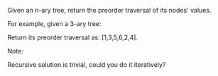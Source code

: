 Given an n-ary tree, return the preorder traversal of its nodes' values.

For example, given a 3-ary tree:

Return its preorder traversal as: [1,3,5,6,2,4].

Note:

Recursive solution is trivial, could you do it iteratively?
